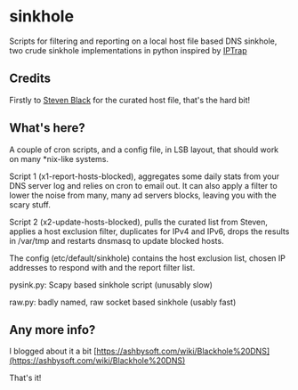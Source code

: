 # sinkhole
Scripts for filtering and reporting on a local host file based DNS sinkhole, two crude sinkhole implementations in python inspired by
[IPTrap](https://github.com/jedisct1/iptrap)

## Credits
Firstly to [Steven Black](https://github.com/StevenBlack) for the curated host file, that's the hard bit!

## What's here?
A couple of cron scripts, and a config file, in LSB layout, that should work on many *nix-like systems.

Script 1 (x1-report-hosts-blocked), aggregates some daily stats from your DNS server log and relies on cron to email out.
It can also apply a filter to lower the noise from many, many ad servers blocks, leaving you with the scary stuff.

Script 2 (x2-update-hosts-blocked), pulls the curated list from Steven, applies a host exclusion filter, duplicates for IPv4 and IPv6,
drops the results in /var/tmp and restarts dnsmasq to update blocked hosts.

The config (etc/default/sinkhole) contains the host exclusion list, chosen IP addresses to respond with and the report filter list.

pysink.py: Scapy based sinkhole script (unusably slow)

raw.py: badly named, raw socket based sinkhole (usably fast)

## Any more info?
I blogged about it a bit [https://ashbysoft.com/wiki/Blackhole%20DNS](https://ashbysoft.com/wiki/Blackhole%20DNS)

That's it!
